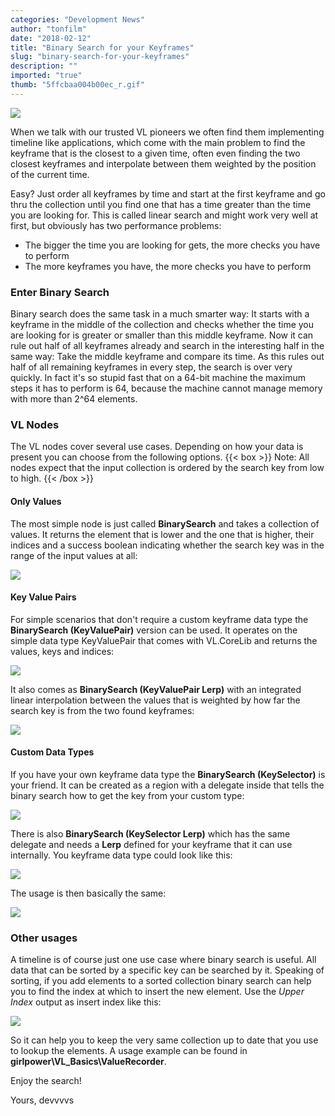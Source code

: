 ```yaml
---
categories: "Development News"
author: "tonfilm"
date: "2018-02-12"
title: "Binary Search for your Keyframes"
slug: "binary-search-for-your-keyframes"
description: ""
imported: "true"
thumb: "5ffcbaa004b00ec_r.gif"
---
```



![](5ffcbaa004b00ec_r.gif) 

When we talk with our trusted VL pioneers we often find them implementing timeline like applications, which come with the main problem to find the keyframe that is the closest to a given time, often even finding the two closest keyframes and interpolate between them weighted by the position of the current time.

Easy? Just order all keyframes by time and start at the first keyframe and go thru the collection until you find one that has a time greater than the time you are looking for. This is called linear search and might work very well at first, but obviously has two performance problems:
* The bigger the time you are looking for gets, the more checks you have to perform
* The more keyframes you have, the more checks you have to perform

### Enter Binary Search
Binary search does the same task in a much smarter way: It starts with a keyframe in the middle of the collection and checks whether the time you are looking for is greater or smaller than this middle keyframe. Now it can rule out half of all keyframes already and search in the interesting half in the same way: Take the middle keyframe and compare its time. As this rules out half of all remaining keyframes in every step, the search is over very quickly. In fact it's so stupid fast that on a 64-bit machine the maximum steps it has to perform is 64, because the machine cannot manage memory with more than 2^64 elements.

### VL Nodes
The VL nodes cover several use cases. Depending on how your data is present you can choose from the following options.
{{< box >}}
Note:
All nodes expect that the input collection is ordered by the search key from low to high.
{{< /box >}} 
#### Only Values
The most simple node is just called **BinarySearch** and takes a collection of values. It returns the element that is lower and the one that is higher, their indices and a success boolean indicating whether the search key was in the range of the input values at all:

![](01.PNG)

#### Key Value Pairs
For simple scenarios that don't require a custom keyframe data type the **BinarySearch (KeyValuePair)** version can be used. It operates on the simple data type KeyValuePair that comes with VL.CoreLib and returns the values, keys and indices:

![](02.PNG)

It also comes as **BinarySearch (KeyValuePair Lerp)** with an integrated linear interpolation between the values that is weighted by how far the search key is from the two found keyframes:

![](03.PNG)

#### Custom Data Types
If you have your own keyframe data type the **BinarySearch (KeySelector)** is your friend. It can be created as a region with a delegate inside that tells the binary search how to get the key from your custom type:

![](04.PNG)

There is also **BinarySearch (KeySelector Lerp)** which has the same delegate and needs a **Lerp** defined for your keyframe that it can use internally. You keyframe data type could look like this:

![](06.PNG)

The usage is then basically the same:

![](05.PNG)

### Other usages
A timeline is of course just one use case where binary search is useful. All data that can be sorted by a specific key can be searched by it.
Speaking of sorting, if you add elements to a sorted collection binary search can help you to find the index at which to insert the new element. Use the *Upper Index* output as insert index like this:

![](07.PNG)

So it can help you to keep the very same collection up to date that you use to lookup the elements.
A usage example can be found in **girlpower\VL\_Basics\ValueRecorder**.

Enjoy the search!

Yours,
devvvvs